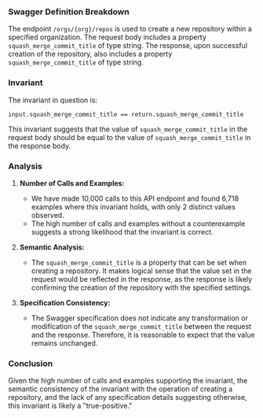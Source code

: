 ### Swagger Definition Breakdown

The endpoint `/orgs/{org}/repos` is used to create a new repository within a specified organization. The request body includes a property `squash_merge_commit_title` of type string. The response, upon successful creation of the repository, also includes a property `squash_merge_commit_title` of type string.

### Invariant

The invariant in question is:

`input.squash_merge_commit_title == return.squash_merge_commit_title`

This invariant suggests that the value of `squash_merge_commit_title` in the request body should be equal to the value of `squash_merge_commit_title` in the response body.

### Analysis

1. **Number of Calls and Examples:**
   - We have made 10,000 calls to this API endpoint and found 6,718 examples where this invariant holds, with only 2 distinct values observed.
   - The high number of calls and examples without a counterexample suggests a strong likelihood that the invariant is correct.

2. **Semantic Analysis:**
   - The `squash_merge_commit_title` is a property that can be set when creating a repository. It makes logical sense that the value set in the request would be reflected in the response, as the response is likely confirming the creation of the repository with the specified settings.

3. **Specification Consistency:**
   - The Swagger specification does not indicate any transformation or modification of the `squash_merge_commit_title` between the request and the response. Therefore, it is reasonable to expect that the value remains unchanged.

### Conclusion

Given the high number of calls and examples supporting the invariant, the semantic consistency of the invariant with the operation of creating a repository, and the lack of any specification details suggesting otherwise, this invariant is likely a "true-positive."
